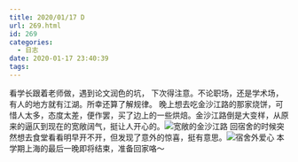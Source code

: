 ```yaml
---
title: 2020/01/17 D
url: 269.html
id: 269
categories:
  - 日志
date: 2020-01-17 23:40:39
tags:
---
```


看学长跟着老师做，遇到论文润色的坑， 下次得注意。不论职场，还是学术场，有人的地方就有江湖。所幸还算了解规律。 晚上想去吃金沙江路的那家烧饼，可惜人太多，态度太差，便作罢，买了边上的一些烘焙。金沙江路倒是大变样，从原来的逼仄到现在的宽敞阔气，挺让人开心的。![宽敞的金沙江路](https://i.loli.net/2020/10/02/flZ5WwVe1QHm7Ga.jpg) 回宿舍的时候突然想去食堂看看明早开不开，但发现了意外的惊喜，挺有意思。![宿舍外爱心](https://i.loli.net/2020/10/02/75iYsk3nqUBLdw2.jpg) 本学期上海的最后一晚即将结束，准备回家咯～